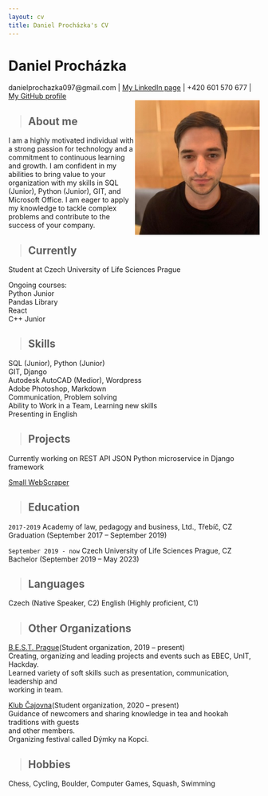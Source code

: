 ```yaml
---
layout: cv
title: Daniel Procházka's CV
---
```

# Daniel Procházka

<div id="webaddress">
danielprochazka097@gmail.com
| <a href="https://www.linkedin.com/in/daniel-procházka-450a5722a/">My LinkedIn page</a>
    | +420 601 570 677
       | <a href="https://github.com/Obi-Dan66">My GitHub profile</a>
</div>

<img src="images\Dan CV web.jpg" align="right">

> ## About me

I am a highly motivated individual with a strong passion
for technology and a commitment to continuous learning and growth.
I am confident in my abilities to bring value to your organization
with my skills in SQL (Junior), Python (Junior), GIT, and Microsoft Office.
I am eager to apply my knowledge to tackle complex problems and contribute
to the success of your company.

> ## Currently

Student at Czech University of Life Sciences Prague

Ongoing courses:\
Python Junior\
Pandas Library\
React\
C++ Junior

> ## Skills
SQL (Junior), Python (Junior)\
GIT, Django\
Autodesk AutoCAD (Medior), Wordpress\
Adobe Photoshop, Markdown\
Communication, Problem solving\
Ability to Work in a Team, Learning new skills\
Presenting in English

> ## Projects
Currently working on REST API JSON Python microservice in Django framework

<a href="https://github.com/Obi-Dan66">Small WebScraper</a>

> ## Education

`2017-2019`
Academy of law, pedagogy and business, Ltd., Třebíč, CZ\
Graduation (September 2017 – September 2019)

`September 2019 - now`
Czech University of Life Sciences Prague, CZ\
Bachelor (September 2019 – May 2023)

> ## Languages
Czech (Native Speaker, C2)
English (Highly proficient, C1)

> ## Other Organizations

[B.E.S.T. Prague](https://bestprague.cz/)(Student organization, 2019 – present)\
    Creating, organizing and leading projects and events such as EBEC, UnIT, Hackday.\
    Learned variety of soft skills such as presentation, communication, leadership and\
    working in team.

[Klub Čajovna](https://www.facebook.com/KlubCajovna)(Student organization, 2020 – present)\
    Guidance of newcomers and sharing knowledge in tea and hookah traditions with guests\
    and other members.\
    Organizing festival called Dýmky na Kopci.

> ## Hobbies
Chess, Cycling, Boulder, Computer Games, Squash, Swimming
